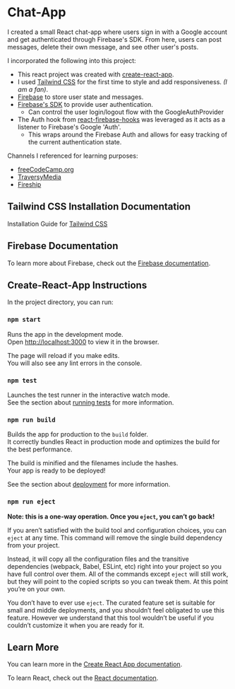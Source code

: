 # Chat-App

I created a small React chat-app where users sign in with a Google account and get authenticated through Firebase's SDK. From here, users can post messages, delete their own message, and see other user's posts.

I incorporated the following into this project:

- This react project was created with [create-react-app](https://reactjs.org/docs/create-a-new-react-app.html).
- I used [Tailwind CSS](https://tailwindcss.com/) for the first time to style and add responsiveness. _(I am a fan)_.
- [Firebase](https://firebase.google.com/docs) to store user state and messages.
- [Firebase's SDK](https://firebase.google.com/docs/auth/web/google-signin) to provide user authentication.
  - Can control the user login/logout flow with the GoogleAuthProvider
- The Auth hook from [react-firebase-hooks](https://www.npmjs.com/package/react-firebase-hooks) was leveraged as it acts as a listener to Firebase's Google 'Auth'.
  - This wraps around the Firebase Auth and allows for easy tracking of the current authentication state.

Channels I referenced for learning purposes:

- [freeCodeCamp.org](https://www.youtube.com/c/Freecodecamp)
- [TraversyMedia](https://www.youtube.com/c/TraversyMedia)
- [Fireship](https://www.youtube.com/channel/UCsBjURrPoezykLs9EqgamOA)

## Tailwind CSS Installation Documentation

Installation Guide for [Tailwind CSS](https://tailwindcss.com/docs/installation)

## Firebase Documentation

To learn more about Firebase, check out the [Firebase documentation](https://firebase.google.com/docs).

## Create-React-App Instructions

In the project directory, you can run:

### `npm start`

Runs the app in the development mode.\
Open [http://localhost:3000](http://localhost:3000) to view it in the browser.

The page will reload if you make edits.\
You will also see any lint errors in the console.

### `npm test`

Launches the test runner in the interactive watch mode.\
See the section about [running tests](https://facebook.github.io/create-react-app/docs/running-tests) for more information.

### `npm run build`

Builds the app for production to the `build` folder.\
It correctly bundles React in production mode and optimizes the build for the best performance.

The build is minified and the filenames include the hashes.\
Your app is ready to be deployed!

See the section about [deployment](https://facebook.github.io/create-react-app/docs/deployment) for more information.

### `npm run eject`

**Note: this is a one-way operation. Once you `eject`, you can’t go back!**

If you aren’t satisfied with the build tool and configuration choices, you can `eject` at any time. This command will remove the single build dependency from your project.

Instead, it will copy all the configuration files and the transitive dependencies (webpack, Babel, ESLint, etc) right into your project so you have full control over them. All of the commands except `eject` will still work, but they will point to the copied scripts so you can tweak them. At this point you’re on your own.

You don’t have to ever use `eject`. The curated feature set is suitable for small and middle deployments, and you shouldn’t feel obligated to use this feature. However we understand that this tool wouldn’t be useful if you couldn’t customize it when you are ready for it.

## Learn More

You can learn more in the [Create React App documentation](https://facebook.github.io/create-react-app/docs/getting-started).

To learn React, check out the [React documentation](https://reactjs.org/).

